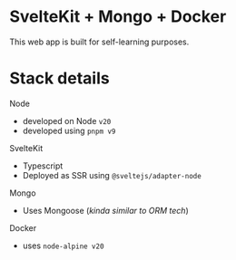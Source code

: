 # SvelteKit + Mongo + Docker

This web app is built for self-learning purposes.

# Stack details

Node

-   developed on Node `v20`
-   developed using `pnpm v9`

SvelteKit

-   Typescript
-   Deployed as SSR using `@sveltejs/adapter-node`

Mongo

-   Uses Mongoose (_kinda similar to ORM tech_)

Docker

-   uses `node-alpine v20`
